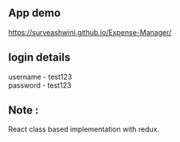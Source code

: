 ## App demo

https://surveashwini.github.io/Expense-Manager/

## login details

username - test123  
password - test123

## Note :

React class based implementation with redux.
